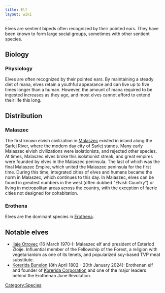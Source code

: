 ```yaml
---
title: Elf
layout: wiki
---
```

Elves are sentient bipeds often recognized by their pointed ears. They
have been known to form large social groups, sometimes with other
sentient species.

## Biology

### Physiology

Elves are often recognized by their pointed ears. By maintaining a
steady diet of mana, elves retain a youthful appearance and can live up
to five times longer than a human. However, the amount of mana required
to be ingested increases as they age, and most elves cannot afford to
extend their life this long.

## Distribution

### Malaszec

The first known elvish civilization in [Malaszec](Malaszec "wikilink")
existed in inland along the Sarlej River, where the modern day city of
Sarlej stands. Many early Malaszec elvish civilizations were
isolationists, and rejected other species. At times, Malaszec elves
broke this isolationist streak, and great empires were founded by elves
in the Malaszec peninsula. The last of which was the final Malaszec
Empire, which united the Malaszec peninsula for the first time. During
this time, integrated cities of elves and humans became the norm in
Malaszec, which continues to this day. In Malaszec, elves can be found
in greatest numbers in the west (often dubbed "Elvish Country") or
living in metropolitan areas across the country, with the exception of
faerie cities not designed for cohabitation.

### Erothena

Elves are the dominant species in [Erothena](Erothena "wikilink").

## Notable elves

- [Ilaje Otrovec](Ilaje_Otrovec "wikilink") (16 March 1970-): Malaszec
  elf and president of Esterlod Zloije. Influential member of the
  Fellowship of the Forest, a religion with vegetarianism as one of its
  tenets, and popularized soy-based TVP meat substitute.
- [Korerida Bunelon](Korerida_Bunelon "wikilink") (8th April 1802 - 20th
  January 2024): Erothenan elf and founder of [Korerida
  Corporation](Korerida "wikilink") and one of the major leaders behind
  the Erothenan June Revolution.

[Category:Species](Category:Species "wikilink")